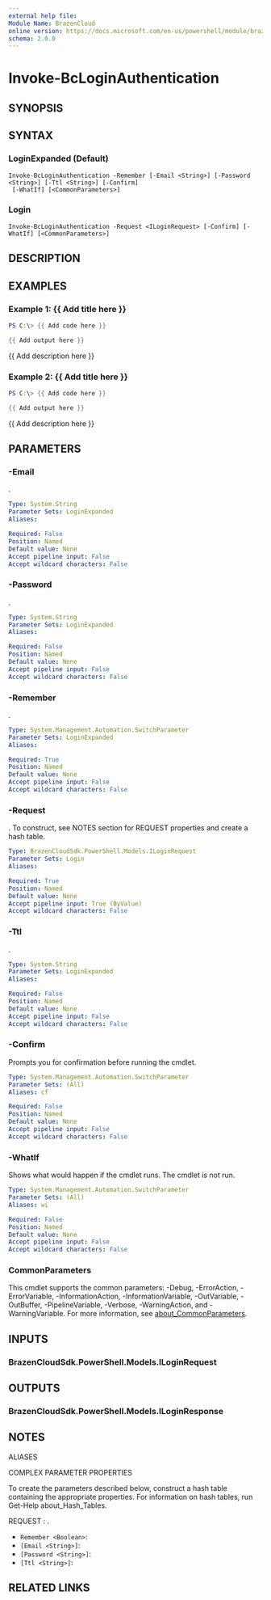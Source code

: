 ```yaml
---
external help file:
Module Name: BrazenCloud
online version: https://docs.microsoft.com/en-us/powershell/module/brazencloud/invoke-bcloginauthentication
schema: 2.0.0
---
```


# Invoke-BcLoginAuthentication

## SYNOPSIS


## SYNTAX

### LoginExpanded (Default)
```
Invoke-BcLoginAuthentication -Remember [-Email <String>] [-Password <String>] [-Ttl <String>] [-Confirm]
 [-WhatIf] [<CommonParameters>]
```

### Login
```
Invoke-BcLoginAuthentication -Request <ILoginRequest> [-Confirm] [-WhatIf] [<CommonParameters>]
```

## DESCRIPTION


## EXAMPLES

### Example 1: {{ Add title here }}
```powershell
PS C:\> {{ Add code here }}

{{ Add output here }}
```

{{ Add description here }}

### Example 2: {{ Add title here }}
```powershell
PS C:\> {{ Add code here }}

{{ Add output here }}
```

{{ Add description here }}

## PARAMETERS

### -Email
.

```yaml
Type: System.String
Parameter Sets: LoginExpanded
Aliases:

Required: False
Position: Named
Default value: None
Accept pipeline input: False
Accept wildcard characters: False
```

### -Password
.

```yaml
Type: System.String
Parameter Sets: LoginExpanded
Aliases:

Required: False
Position: Named
Default value: None
Accept pipeline input: False
Accept wildcard characters: False
```

### -Remember
.

```yaml
Type: System.Management.Automation.SwitchParameter
Parameter Sets: LoginExpanded
Aliases:

Required: True
Position: Named
Default value: None
Accept pipeline input: False
Accept wildcard characters: False
```

### -Request
.
To construct, see NOTES section for REQUEST properties and create a hash table.

```yaml
Type: BrazenCloudSdk.PowerShell.Models.ILoginRequest
Parameter Sets: Login
Aliases:

Required: True
Position: Named
Default value: None
Accept pipeline input: True (ByValue)
Accept wildcard characters: False
```

### -Ttl
.

```yaml
Type: System.String
Parameter Sets: LoginExpanded
Aliases:

Required: False
Position: Named
Default value: None
Accept pipeline input: False
Accept wildcard characters: False
```

### -Confirm
Prompts you for confirmation before running the cmdlet.

```yaml
Type: System.Management.Automation.SwitchParameter
Parameter Sets: (All)
Aliases: cf

Required: False
Position: Named
Default value: None
Accept pipeline input: False
Accept wildcard characters: False
```

### -WhatIf
Shows what would happen if the cmdlet runs.
The cmdlet is not run.

```yaml
Type: System.Management.Automation.SwitchParameter
Parameter Sets: (All)
Aliases: wi

Required: False
Position: Named
Default value: None
Accept pipeline input: False
Accept wildcard characters: False
```

### CommonParameters
This cmdlet supports the common parameters: -Debug, -ErrorAction, -ErrorVariable, -InformationAction, -InformationVariable, -OutVariable, -OutBuffer, -PipelineVariable, -Verbose, -WarningAction, and -WarningVariable. For more information, see [about_CommonParameters](http://go.microsoft.com/fwlink/?LinkID=113216).

## INPUTS

### BrazenCloudSdk.PowerShell.Models.ILoginRequest

## OUTPUTS

### BrazenCloudSdk.PowerShell.Models.ILoginResponse

## NOTES

ALIASES

COMPLEX PARAMETER PROPERTIES

To create the parameters described below, construct a hash table containing the appropriate properties. For information on hash tables, run Get-Help about_Hash_Tables.


REQUEST <ILoginRequest>: .
  - `Remember <Boolean>`: 
  - `[Email <String>]`: 
  - `[Password <String>]`: 
  - `[Ttl <String>]`: 

## RELATED LINKS

